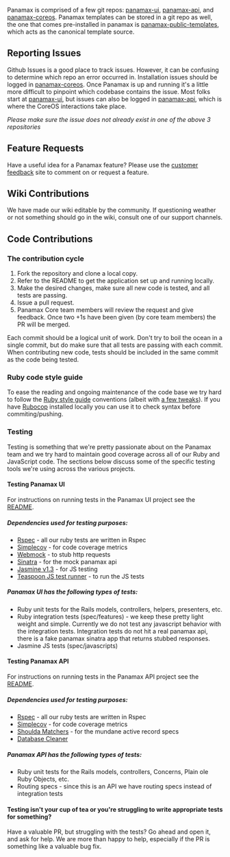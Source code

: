 Panamax is comprised of a few git repos: [panamax-ui](https://github.com/CenturyLinkLabs/panamax-ui), [panamax-api](https://github.com/CenturyLinkLabs/panamax-api), and [panamax-coreos](https://github.com/CenturyLinkLabs/panamax-coreos). 
Panamax templates can be stored in a git repo as well, the one that comes pre-installed in panamax is [panamax-public-templates](https://github.com/CenturyLinkLabs/panamax-public-template), which acts as the canonical template source.

## Reporting Issues

Github Issues is a good place to track issues. However, it can be confusing to determine which repo an error occurred in. Installation issues should be logged in [panamax-coreos](https://github.com/CenturyLinkLabs/panamax-coreos/issues). Once Panamax is up and running it's a little more difficult to pinpoint which codebase contains the issue. Most folks start at [panamax-ui](https://github.com/CenturyLinkLabs/panamax-ui/issues), but issues can also be logged in [panamax-api](https://github.com/CenturyLinkLabs/panamax-api/issues), which is where the CoreOS interactions take place.

*Please make sure the issue does not already exist in one of the above 3 repositories*

## Feature Requests

Have a useful idea for a Panamax feature? Please use the [customer feedback](http://feedback.panamax.io/) site to comment on or request a feature.

## Wiki Contributions

We have made our wiki editable by the community. If questioning weather or not something should go in the wiki, consult one of our support channels.

## Code Contributions

### The contribution cycle

1. Fork the repository and clone a local copy.
2. Refer to the README to get the application set up and running locally.
3. Make the desired changes, make sure all new code is tested, and all tests are passing.
4. Issue a pull request.
5. Panamax Core team members will review the request and give feedback. Once two +1s have been given (by core team members) the PR will be merged.

Each commit should be a logical unit of work. Don't try to boil the ocean in a single commit, but do make sure that all tests are passing with each commit. When contributing new code, tests should be included in the same commit as the code being tested.

### Ruby code style guide

To ease the reading and ongoing maintenance of the code base we try hard to follow the [Ruby style guide](
https://github.com/bbatsov/ruby-style-guide) conventions (albeit with [a few tweaks](https://github.com/CenturyLinkLabs/panamax-api/blob/master/.hound.yml)). If you have [Rubocop](https://github.com/bbatsov/rubocop) installed locally you can use it to check syntax before commiting/pushing.


### Testing

Testing is something that we're pretty passionate about on the Panamax team and we try hard to maintain good coverage across all of our Ruby and JavaScript code. The sections below discuss some of the specific testing tools we're using across the various projects.

#### Testing Panamax UI

For instructions on running tests in the Panamax UI project see the [README](https://github.com/CenturyLinkLabs/panamax-ui#running-tests-etc).

##### Dependencies used for testing purposes:
* [Rspec](http://rspec.info/) - all our ruby tests are written in Rspec
* [Simplecov](https://github.com/colszowka/simplecov) - for code coverage metrics
* [Webmock](https://github.com/bblimke/webmock) - to stub http requests
* [Sinatra](http://www.sinatrarb.com) - for the mock panamax api
* [Jasmine v1.3](http://jasmine.github.io/1.3/introduction.html) - for JS testing
* [Teaspoon JS test runner](https://github.com/modeset/teaspoon) - to run the JS tests

##### Panamax UI has the following types of tests:
* Ruby unit tests for the Rails models, controllers, helpers, presenters, etc.
* Ruby integration tests (spec/features) - we keep these pretty light weight and simple. Currently we do not test any javascript behavior with the integration tests. Integration tests do not hit a real panamax api, there is a fake panamax sinatra app that returns stubbed responses.
* Jasmine JS tests (spec/javascripts)

#### Testing Panamax API

For instructions on running tests in the Panamax API project see the [README](https://github.com/CenturyLinkLabs/panamax-api/blob/master/README.md#run-the-automated-tests).

##### Dependencies used for testing purposes:
* [Rspec](http://rspec.info/) - all our ruby tests are written in Rspec
* [Simplecov](https://github.com/colszowka/simplecov) - for code coverage metrics
* [Shoulda Matchers](https://github.com/thoughtbot/shoulda) - for the mundane active record specs
* [Database Cleaner](https://github.com/DatabaseCleaner/database_cleaner)

##### Panamax API has the following types of tests:
* Ruby unit tests for the Rails models, controllers, Concerns, Plain ole Ruby Objects, etc.
* Routing specs - since this is an API we have routing specs instead of integration tests


#### Testing isn't your cup of tea or you're struggling to write appropriate tests for something?

Have a valuable PR, but struggling with the tests? Go ahead and open it, and ask for help. We are more than happy to help, especially if the PR is something like a valuable bug fix.
